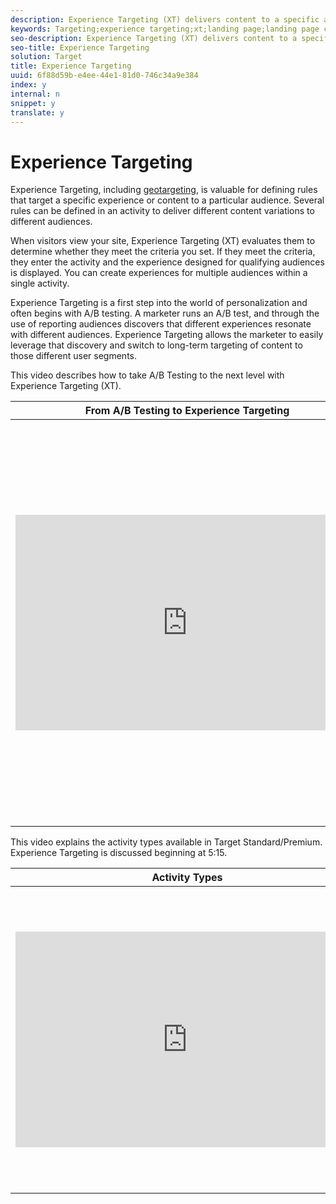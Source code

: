 ```yaml
---
description: Experience Targeting (XT) delivers content to a specific audience based on a set of marketer-defined rules and criteria.
keywords: Targeting;experience targeting;xt;landing page;landing page campaign
seo-description: Experience Targeting (XT) delivers content to a specific audience based on a set of marketer-defined rules and criteria.
seo-title: Experience Targeting
solution: Target
title: Experience Targeting
uuid: 6f88d59b-e4ee-44e1-81d0-746c34a9e384
index: y
internal: n
snippet: y
translate: y
---
```


# Experience Targeting

Experience Targeting, including [ geotargeting](c_geo.md#concept_5B4D99DE685348FB877929EE0F942670), is valuable for defining rules that target a specific experience or content to a particular audience. Several rules can be defined in an activity to deliver different content variations to different audiences. 

When visitors view your site, Experience Targeting (XT) evaluates them to determine whether they meet the criteria you set. If they meet the criteria, they enter the activity and the experience designed for qualifying audiences is displayed. You can create experiences for multiple audiences within a single activity. 

Experience Targeting is a first step into the world of personalization and often begins with A/B testing. A marketer runs an A/B test, and through the use of reporting audiences discovers that different experiences resonate with different audiences. Experience Targeting allows the marketer to easily leverage that discovery and switch to long-term targeting of content to those different user segments. 

This video describes how to take A/B Testing to the next level with Experience Targeting (XT). 



<table id="table_DEB8453089604CF3BD8E453D1F5736BF"> 
 <thead> 
  <tr> 
   <th class="entry" colspan="2"> From A/B Testing to Experience Targeting </th> 
   <th colname="col3" class="entry"> 3:42 </th> 
  </tr>
 </thead>
 <tbody> 
  <tr> 
   <td colspan="2"> <p> 
     <div width="550" class="video-iframe"> 
      <iframe src="https://video.tv.adobe.com/v/22418/" frameborder="0" webkitallowfullscreen="true" mozallowfullscreen="true" oallowfullscreen="true" msallowfullscreen="true" allowfullscreen="allowfullscreen" scrolling="no" width="550" height="345">https://video.tv.adobe.com/v/22418/</iframe>
     </div> </p> </td> 
   <td colname="col3"> <p> 
     <ul id="ul_72C25483673E4C548321D2C745EAA863"> 
      <li id="li_EE5A171DE59849DBB7F5EC95F7ECD930"> <p>Describe the three-step guided workflow to configure an XT activity </p> </li> 
      <li id="li_C58E58D017D84692B4F1C8381062841C"> <p>Describe how to deliver location-specific content to audiences located in different geographic areas </p> </li> 
      <li id="li_0F695A8C169F41EFA2533DE87BE9D662"> <p>Describe how to reorder experiences to ensure that the right content is delivered to the right audience </p> </li> 
     </ul> </p> </td> 
  </tr> 
 </tbody> 
</table>

This video explains the activity types available in Target Standard/Premium. Experience Targeting is discussed beginning at 5:15. 



<table id="table_C56F4BE9B867463380013C584D97DAD2"> 
 <thead> 
  <tr> 
   <th class="entry" colspan="2"> Activity Types </th> 
   <th colname="col3" class="entry"> 9:03 </th> 
  </tr>
 </thead>
 <tbody> 
  <tr> 
   <td colspan="2"> <p> 
     <div width="550" class="video-iframe"> 
      <iframe src="https://www.youtube.com/embed/vtHg1pPFJp8/" frameborder="0" webkitallowfullscreen="true" mozallowfullscreen="true" oallowfullscreen="true" msallowfullscreen="true" allowfullscreen="allowfullscreen" scrolling="no" width="550" height="345">https://www.youtube.com/embed/vtHg1pPFJp8/</iframe>
     </div> </p> </td> 
   <td colname="col3"> <p> 
     <ul id="ul_B17C3EFA4B664415AE0159E418FF45C4"> 
      <li id="li_916224D2105348BE93D60015B2F43D4F"> <p>Describe the types of activities included in Adobe Target </p> </li> 
      <li id="li_0FED234A3A054DEAB62C4F58BAB47F7F"> <p>Select the appropriate activity type to achieve your goals </p> </li> 
      <li id="li_6C4D1871E45D40118D7D9D4DF81547B5"> <p>Describe the three-step guided workflow that applies to all activity types </p> </li> 
     </ul> </p> </td> 
  </tr> 
 </tbody> 
</table>

